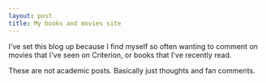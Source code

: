 ```yaml
---
layout: post
title: My books and movies site
---
```


I've set this blog up because I find myself so often wanting to comment on movies that I've seen on Criterion, or books that I've recently read. 

These are not academic posts. Basically just thoughts and fan comments.